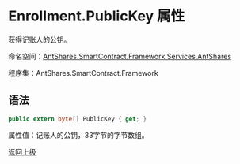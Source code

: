 # Enrollment.PublicKey 属性

获得记账人的公钥。

命名空间：[AntShares.SmartContract.Framework.Services.AntShares](../../AntShares.md)

程序集：AntShares.SmartContract.Framework

## 语法

```c#
public extern byte[] PublicKey { get; }
```

属性值：记账人的公钥，33字节的字节数组。



[返回上级](../Enrollment.md)